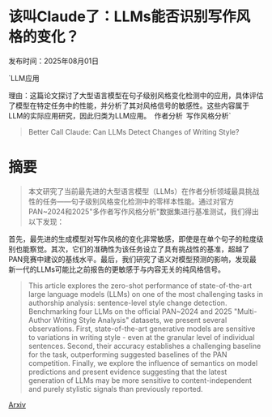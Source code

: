 # 该叫Claude了：LLMs能否识别写作风格的变化？

发布时间：2025年08月01日

`LLM应用

理由：这篇论文探讨了大型语言模型在句子级别风格变化检测中的应用，具体评估了模型在特定任务中的性能，并分析了其对风格信号的敏感性。这些内容属于LLM的实际应用研究，因此归类为LLM应用。` `作者分析` `写作风格分析`

> Better Call Claude: Can LLMs Detect Changes of Writing Style?

# 摘要

> 本文研究了当前最先进的大型语言模型（LLMs）在作者分析领域最具挑战性的任务——句子级别风格变化检测中的零样本性能。通过对官方PAN~2024和2025"多作者写作风格分析"数据集进行基准测试，我们得出以下发现：

首先，最先进的生成模型对写作风格的变化非常敏感，即使是在单个句子的粒度级别也能察觉。其次，它们的准确性为该任务设立了具有挑战性的基准，超越了PAN竞赛中建议的基线水平。最后，我们研究了语义对模型预测的影响，发现最新一代的LLMs可能比之前报告的更敏感于与内容无关的纯风格信号。

> This article explores the zero-shot performance of state-of-the-art large language models (LLMs) on one of the most challenging tasks in authorship analysis: sentence-level style change detection. Benchmarking four LLMs on the official PAN~2024 and 2025 "Multi-Author Writing Style Analysis" datasets, we present several observations. First, state-of-the-art generative models are sensitive to variations in writing style - even at the granular level of individual sentences. Second, their accuracy establishes a challenging baseline for the task, outperforming suggested baselines of the PAN competition. Finally, we explore the influence of semantics on model predictions and present evidence suggesting that the latest generation of LLMs may be more sensitive to content-independent and purely stylistic signals than previously reported.

[Arxiv](https://arxiv.org/abs/2508.00680)